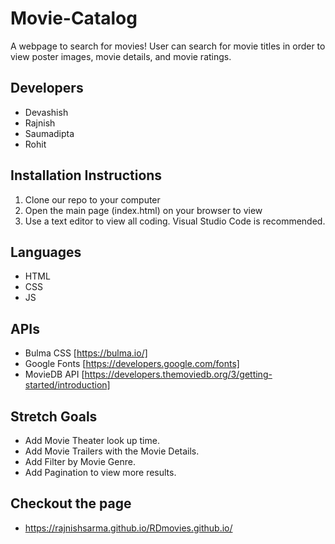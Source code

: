 # Movie-Catalog
A webpage to search for movies!  User can search for movie titles in order to view poster images, movie details, and movie ratings.


## Developers
- Devashish
- Rajnish
- Saumadipta
- Rohit
## Installation Instructions
1. Clone our repo to your computer
2. Open the main page (index.html) on your browser to view
3. Use a text editor to view all coding.  Visual Studio Code is recommended.

## Languages
* HTML
* CSS
* JS

## APIs
* Bulma CSS [https://bulma.io/]
* Google Fonts [https://developers.google.com/fonts]
* MovieDB API [https://developers.themoviedb.org/3/getting-started/introduction]


## Stretch Goals

- Add Movie Theater look up time.
- Add Movie Trailers with the Movie Details.
- Add Filter by Movie Genre.
- Add Pagination to view more results.

## Checkout the page 
- https://rajnishsarma.github.io/RDmovies.github.io/
